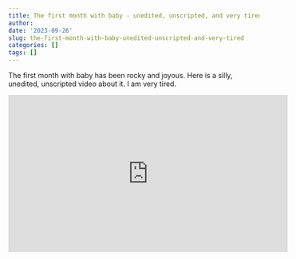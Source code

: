 ```yaml
---
title: The first month with baby - unedited, unscripted, and very tired
author: 
date: '2023-09-26'
slug: the-first-month-with-baby-unedited-unscripted-and-very-tired
categories: []
tags: []
---
```


The first month with baby has been rocky and joyous. Here is a silly, unedited, unscripted video about it. I am very tired.

<iframe width="560" height="315" src="https://www.youtube.com/embed/bvqmhxFIZMA?si=qH8ldvMzrkLREe2G" title="YouTube video player" frameborder="0" allow="accelerometer; autoplay; clipboard-write; encrypted-media; gyroscope; picture-in-picture; web-share" allowfullscreen></iframe>